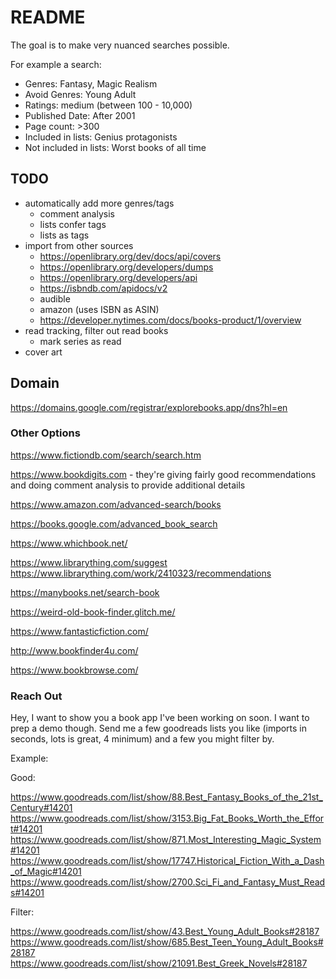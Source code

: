 # README

The goal is to make very nuanced searches possible.

For example a search:
 - Genres: Fantasy, Magic Realism
 - Avoid Genres: Young Adult
 - Ratings: medium (between 100 - 10,000)
 - Published Date: After 2001
 - Page count: >300
 - Included in lists: Genius protagonists
 - Not included in lists: Worst books of all time


## TODO
 - automatically add more genres/tags
 	- comment analysis
 	- lists confer tags
 	- lists as tags
 - import from other sources
    - https://openlibrary.org/dev/docs/api/covers
 	- https://openlibrary.org/developers/dumps
 	- https://openlibrary.org/developers/api
 	- https://isbndb.com/apidocs/v2
 	- audible
 	- amazon (uses ISBN as ASIN)
 	- https://developer.nytimes.com/docs/books-product/1/overview
 - read tracking, filter out read books
 	- mark series as read
 - cover art



## Domain

https://domains.google.com/registrar/explorebooks.app/dns?hl=en


### Other Options

https://www.fictiondb.com/search/search.htm

https://www.bookdigits.com - they're giving fairly good recommendations and doing comment analysis to provide additional details

https://www.amazon.com/advanced-search/books

https://books.google.com/advanced_book_search

https://www.whichbook.net/

https://www.librarything.com/suggest
https://www.librarything.com/work/2410323/recommendations


https://manybooks.net/search-book

https://weird-old-book-finder.glitch.me/

https://www.fantasticfiction.com/

http://www.bookfinder4u.com/

https://www.bookbrowse.com/

### Reach Out

Hey, I want to show you a book app I've been working on soon. I want to prep a demo though. Send me a few goodreads lists you like (imports in seconds, lots is great, 4 minimum) and a few you might filter by.

Example:

Good:

https://www.goodreads.com/list/show/88.Best_Fantasy_Books_of_the_21st_Century#14201
https://www.goodreads.com/list/show/3153.Big_Fat_Books_Worth_the_Effort#14201
https://www.goodreads.com/list/show/871.Most_Interesting_Magic_System#14201
https://www.goodreads.com/list/show/17747.Historical_Fiction_With_a_Dash_of_Magic#14201
https://www.goodreads.com/list/show/2700.Sci_Fi_and_Fantasy_Must_Reads#14201

Filter:

https://www.goodreads.com/list/show/43.Best_Young_Adult_Books#28187
https://www.goodreads.com/list/show/685.Best_Teen_Young_Adult_Books#28187
https://www.goodreads.com/list/show/21091.Best_Greek_Novels#28187
